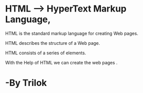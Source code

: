  # HTML -->  HyperText Markup Language, 
 
 HTML is the standard markup language for creating Web pages.
 
 HTML describes the structure of a Web page.
 
 HTML consists of a series of elements.
 
 With the Help of HTML we can create the web pages . 
 
 # -By Trilok
